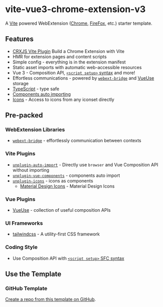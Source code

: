 # vite-vue3-chrome-extension-v3

A [Vite](https://vitejs.dev/) powered WebExtension ([Chrome](https://developer.chrome.com/docs/extensions/reference/), [FireFox](https://addons.mozilla.org/en-US/developers/), etc.) starter template.

## Features

- [CRXJS Vite Plugin](https://crxjs.dev/vite-plugin) Build a Chrome Extension with Vite
- HMR for extension pages and content scripts
- Simple config - everything is in the extension manifest
- Static asset imports with automatic web-accessible resources
- Vue 3 - Composition API, [`<script setup>` syntax](https://github.com/vuejs/rfcs/blob/master/active-rfcs/0040-script-setup.md) and more!
- Effortless communications - powered by [`webext-bridge`](https://github.com/antfu/webext-bridge) and [VueUse](https://github.com/antfu/vueuse) storage
- [TypeScript](https://www.typescriptlang.org/) - type safe
- [Components auto importing](./src/components)
- [Icons](./src/components) - Access to icons from any iconset directly

## Pre-packed

### WebExtension Libraries

- [`webext-bridge`](https://github.com/antfu/webext-bridge) - effortlessly communication between contexts

### Vite Plugins

- [`unplugin-auto-import`](https://github.com/antfu/unplugin-auto-import) - Directly use `browser` and Vue Composition API without importing
- [`unplugin-vue-components`](https://github.com/antfu/vite-plugin-components) - components auto import
- [`unplugin-icons`](https://github.com/antfu/unplugin-icons) - icons as components
  - [Material Design Icons](https://icon-sets.iconify.design/mdi/) - Material Design Icons

### Vue Plugins

- [VueUse](https://github.com/antfu/vueuse) - collection of useful composition APIs

### UI Frameworks

- [tailwindcss](https://tailwindcss.com) - A utility-first CSS framework

### Coding Style

- Use Composition API with [`<script setup>` SFC syntax](https://github.com/vuejs/rfcs/pull/227)

## Use the Template

### GitHub Template

[Create a repo from this template on GitHub](https://github.com/antfu/vitesse-webext/generate).

